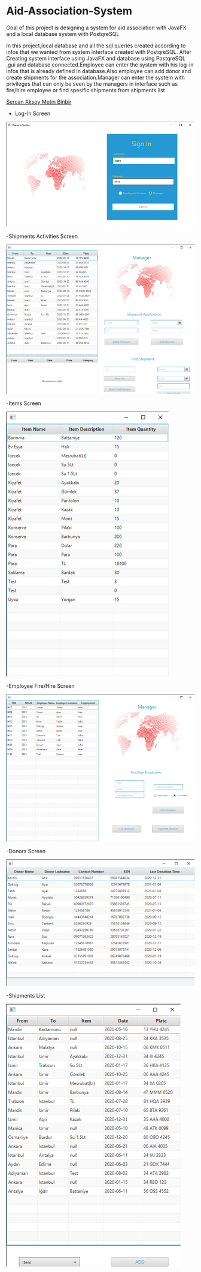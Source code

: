 # Aid-Association-System
Goal of this project is designing a system for aid association  with JavaFX and a local database system with PostqreSQL


In this project,local database and all the sql queries created according to infos that we wanted from system interface created with PostqreSQL.
After Creating system interface using JavaFX and database using PostqreSQL ,gui and database connected.Employee can enter the system
with his log-in infos that is already defined in database.Also employee can add donor and create shipments for the association.Manager can enter the system with privileges
that can only be seen by the managers in interface such as fire/hire employee or find spesific shipments from shipments list

<a href="https://github.com/sercaksoy"> Sercan Aksoy </a>
<a href="https://github.com/metinbinbir"> Metin Binbir </a>

- Log-In Screen


![](images/log-in.png)


-Shipments Activities Screen


![](images/shipments.png)


-Items Screen


![](images/items.png)


-Employee Fire/Hire Screen


![](images/fire_emp.png)



-Donors Screen

![](images/donors.png)


-Shipments List


![](images/shipment_activities.png)
